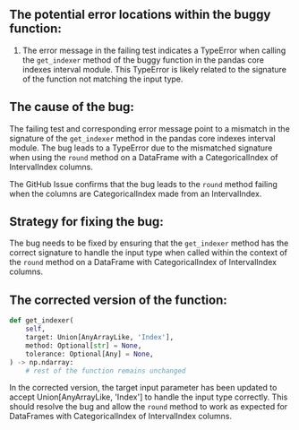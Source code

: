 ## The potential error locations within the buggy function:
1. The error message in the failing test indicates a TypeError when calling the `get_indexer` method of the buggy function in the pandas core indexes interval module. This TypeError is likely related to the signature of the function not matching the input type.

## The cause of the bug:
The failing test and corresponding error message point to a mismatch in the signature of the `get_indexer` method in the pandas core indexes interval module. The bug leads to a TypeError due to the mismatched signature when using the `round` method on a DataFrame with a CategoricalIndex of IntervalIndex columns.

The GitHub Issue confirms that the bug leads to the `round` method failing when the columns are CategoricalIndex made from an IntervalIndex.

## Strategy for fixing the bug:
The bug needs to be fixed by ensuring that the `get_indexer` method has the correct signature to handle the input type when called within the context of the `round` method on a DataFrame with CategoricalIndex of IntervalIndex columns.

## The corrected version of the function:
```python
def get_indexer(
    self,
    target: Union[AnyArrayLike, 'Index'],
    method: Optional[str] = None,
    tolerance: Optional[Any] = None,
) -> np.ndarray:
    # rest of the function remains unchanged
```
In the corrected version, the target input parameter has been updated to accept Union[AnyArrayLike, 'Index'] to handle the input type correctly. This should resolve the bug and allow the `round` method to work as expected for DataFrames with CategoricalIndex of IntervalIndex columns.